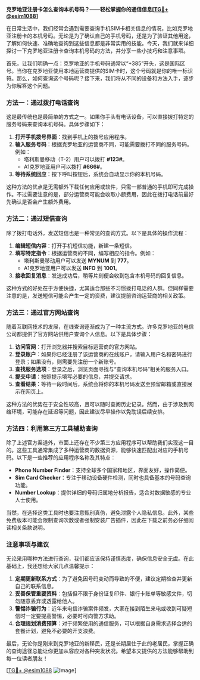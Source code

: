 **克罗地亚注册卡怎么查询本机号码？——轻松掌握你的通信信息[[TG💪+ @esim1088](https://t.me/s/esim1088)]**

在日常生活中，我们经常会遇到需要查询手机SIM卡相关信息的情况，比如克罗地亚注册卡的本机号码。无论是为了确认自己的手机号码，还是为了验证其他用途，了解如何快速、准确地查询到这些信息都是非常实用的技能。今天，我们就来详细探讨一下克罗地亚注册卡查询本机号码的方法，并分享一些小技巧和注意事项。

首先，让我们明确一点：克罗地亚的手机号码通常以“+385”开头，这是国际区号。当你在克罗地亚使用本地运营商提供的SIM卡时，这个号码就是你的唯一标识符。那么，如何查询这个号码呢？接下来，我们将从不同的设备和方法入手，逐步为你解答这个问题。

### 方法一：通过拨打电话查询

这是最传统也是最简单的方式之一。如果你手头有电话设备，可以直接拨打特定的服务号码来查询本机号码。具体步骤如下：

1. **打开手机拨号界面**：找到手机上的拨号应用程序。
2. **输入服务号码**：根据克罗地亚的运营商不同，可能需要拨打不同的服务号码。例如：
   - 塔利斯曼移动（T-2）用户可以拨打 **#123#**。
   - A1克罗地亚用户可以拨打 **#666#**。
3. **等待系统回应**：按下呼叫按钮后，系统会自动显示你的本机号码。

这种方法的优点是无需额外下载任何应用或软件，只需一部普通的手机即可完成操作。不过需要注意的是，部分运营商可能会收取小额费用，因此在拨打电话前最好先确认是否会产生额外费用。

### 方法二：通过短信查询

除了拨打电话外，发送短信也是一种常见的查询方式。以下是具体的操作流程：

1. **编辑短信内容**：打开手机短信功能，新建一条短信。
2. **填写特定指令**：根据运营商的不同，编写相应的指令。例如：
   - 塔利斯曼移动用户可以发送 **MYNUM** 到 **777**。
   - A1克罗地亚用户可以发送 **INFO** 到 **1001**。
3. **接收回复消息**：发送成功后，稍等片刻便会收到包含本机号码的回复信息。

这种方式的好处在于方便快捷，尤其适合那些不习惯拨打电话的人群。但同样需要注意的是，发送短信可能会产生一定的资费，建议提前咨询运营商的相关政策。

### 方法三：通过官方网站查询

随着互联网技术的发展，在线查询逐渐成为了一种主流方式。许多克罗地亚的电信公司都提供了官方网站供用户查询个人信息。以下是具体步骤：

1. **访问官网**：打开浏览器并搜索目标运营商的官方网站。
2. **登录账户**：如果你已经注册了该运营商的在线账户，请输入用户名和密码进行登录；如果没有，则需要先注册一个新账号。
3. **查找服务选项**：登录之后，浏览页面寻找与“查询本机号码”相关的服务入口。
4. **提交申请**：按照提示填写必要的信息，并提交请求。
5. **查看结果**：等待一段时间后，系统会将你的本机号码发送至预留邮箱或直接展示在网页上。

这种方法的优势在于安全性较高，且可以随时查阅历史记录。然而，由于涉及到网络环境，可能存在延迟等问题，因此建议尽早操作以免耽误后续安排。

### 方法四：利用第三方工具辅助查询

除了上述官方渠道外，市面上还存在不少第三方应用程序可以帮助我们实现这一目的。这些工具通常集成了多种运营商的数据资源，能够快速匹配出对应的手机号码。以下是一些推荐的应用程序名称及其特点：

- **Phone Number Finder**：支持全球多个国家和地区，界面友好，操作简便。
- **Sim Card Checker**：专注于移动设备硬件检测，同时也具备基本的号码查询功能。
- **Number Lookup**：提供详细的号码归属地分析报告，适合对数据敏感的专业人士使用。

当然，在选择这类工具时也要注意甄别真伪，避免泄露个人隐私信息。此外，某些免费版本可能会限制查询次数或者强制安装广告插件，因此在下载之前务必仔细阅读相关条款说明。

### 注意事项与建议

无论采用哪种方法进行查询，我们都应该保持谨慎态度，确保信息安全无虞。在此基础上，我还想给大家几点温馨提示：

1. **定期更新联系方式**：为了避免因号码变动而导致的不便，建议定期检查并更新自己的联系信息。
2. **妥善保管重要资料**：包括但不限于身份证复印件、银行卡账单等敏感文件，切勿随意丢弃或透露给他人。
3. **警惕诈骗行为**：近年来电信诈骗案件频发，大家在接到陌生来电或收到可疑短信时一定要提高警惕，必要时可向警方求助。
4. **合理规划消费预算**：对于频繁使用的通信服务，可以根据自身需求选择合适的套餐计划，避免不必要的开支浪费。

最后，无论你是刚来到克罗地亚的新移民，还是长期居住于此的老居民，掌握正确的查询途径总能让你更加从容应对各种突发状况。希望本文提供的方法能够帮助到每一位读者朋友！

[[TG💪+ @esim1088](https://t.me/s/esim1088) ![Image](https://i.postimg.cc/4NQfJmqS/Snipaste-2025-05-13-00-14-12.png)]